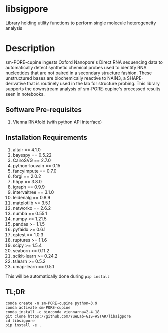 libsigpore
==============

Library holding utility functions to perform single molecule heterogeneity analysis


Description
===========

sm-PORE-cupine ingests Oxford Nanopore's Direct RNA sequencing data to automatically detect synthetic chemical probes used to identify RNA nucleotides that are not paired in a secondary structure fashion. These unstructured bases are biochemically reactive to NAIN3, a SHAPE-derivative that is routinely used in the lab for structure probing. This library supports the downstream analysis of sm-PORE-cupine's processed results seen in notebooks.

Software Pre-requisites
------------------------

  1. Vienna RNAfold (with python API interface)


Installation Requirements
--------------------------

  1. altair == 4.1.0
  2. bayespy == 0.5.22
  3. CairoSVG == 2.7.0
  4. python-louvain == 0.15
  5. fancyimpute == 0.7.0
  6. forgi == 2.0.2
  7. h5py == 3.8.0
  8. igraph == 0.9.9
  9. intervaltree == 3.1.0
  10. leidenalg == 0.8.9
  11. matplotlib >= 3.5.1
  12. networkx == 2.6.2
  13. numba == 0.55.1
  14. numpy <= 1.21.5
  15. pandas >= 1.1.5
  16. pyfaidx >= 0.6.1
  17. qstest == 1.0.3
  18. ruptures >= 1.1.6
  19. scipy >= 1.5.4
  20. seaborn >= 0.11.2
  21. scikit-learn >= 0.24.2
  22. tslearn >= 0.5.2
  23. umap-learn == 0.5.1


This will be automatically done during `pip install`

TL;DR
------
~~~
conda create -n sm-PORE-cupine python=3.9
conda activate sm-PORE-cupine
conda install -c bioconda viennarna=2.4.18
git clone https://github.com/YueLab-GIS-ASTAR/libsigpore
cd libsigpore
pip install -e .
~~~

